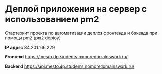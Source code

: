 # Деплой приложения на сервер с использованием pm2

Стартеркит проекта по автоматизации деплоя фронтенда и бэкенда при помощи pm2 (pm2 deploy)

**IP адрес** 84.201.166.229

**Frontend** https://mesto.dp.students.nomoredomainswork.ru/

**Backend** https://api.mesto.dp.students.nomoredomainswork.ru/
